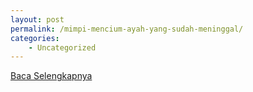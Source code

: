 ```yaml
---
layout: post
permalink: /mimpi-mencium-ayah-yang-sudah-meninggal/
categories:
    - Uncategorized
---
```


[Baca Selengkapnya](/01)